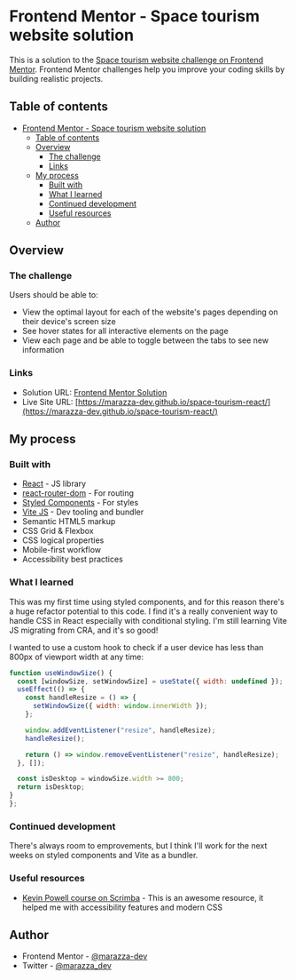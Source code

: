 # Frontend Mentor - Space tourism website solution

This is a solution to the [Space tourism website challenge on Frontend Mentor](https://www.frontendmentor.io/challenges/space-tourism-multipage-website-gRWj1URZ3). Frontend Mentor challenges help you improve your coding skills by building realistic projects.

## Table of contents

- [Frontend Mentor - Space tourism website solution](#frontend-mentor---space-tourism-website-solution)
  - [Table of contents](#table-of-contents)
  - [Overview](#overview)
    - [The challenge](#the-challenge)
    - [Links](#links)
  - [My process](#my-process)
    - [Built with](#built-with)
    - [What I learned](#what-i-learned)
    - [Continued development](#continued-development)
    - [Useful resources](#useful-resources)
  - [Author](#author)

## Overview

### The challenge

Users should be able to:

- View the optimal layout for each of the website's pages depending on their device's screen size
- See hover states for all interactive elements on the page
- View each page and be able to toggle between the tabs to see new information

### Links

- Solution URL: [Frontend Mentor Solution](https://www.frontendmentor.io/solutions/space-tourism-solution-with-react-styled-components-and-vite-bcHMxgebD)
- Live Site URL: [https://marazza-dev.github.io/space-tourism-react/](https://marazza-dev.github.io/space-tourism-react/)

## My process

### Built with

- [React](https://reactjs.org/) - JS library
- [react-router-dom](https://v5.reactrouter.com/) - For routing
- [Styled Components](https://styled-components.com/) - For styles
- [Vite JS](https://vitejs.dev/) - Dev tooling and bundler
- Semantic HTML5 markup
- CSS Grid & Flexbox
- CSS logical properties
- Mobile-first workflow
- Accessibility best practices

### What I learned

This was my first time using styled components, and for this reason there's a huge refactor potential to this code. I find it's a really convenient way to handle CSS in React especially with conditional styling.
I'm still learning Vite JS migrating from CRA, and it's so good!

I wanted to use a custom hook to check if a user device has less than 800px of viewport width at any time:

```jsx
function useWindowSize() {
  const [windowSize, setWindowSize] = useState({ width: undefined });
  useEffect(() => {
    const handleResize = () => {
      setWindowSize({ width: window.innerWidth });
    };

    window.addEventListener("resize", handleResize);
    handleResize();

    return () => window.removeEventListener("resize", handleResize);
  }, []);

  const isDesktop = windowSize.width >= 800;
  return isDesktop;
}
};
```

### Continued development

There's always room to emprovements, but I think I'll work for the next weeks on styled components and Vite as a bundler.

### Useful resources

- [Kevin Powell course on Scrimba](https://scrimba.com/learn/spacetravel) - This is an awesome resource, it helped me with accessibility features and modern CSS

## Author

- Frontend Mentor - [@marazza-dev](https://www.frontendmentor.io/profile/marazza-dev)
- Twitter - [@marazza_dev](https://www.twitter.com/marazza_dev)
